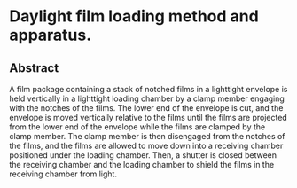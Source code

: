 # Daylight film loading method and apparatus.

## Abstract
A film package containing a stack of notched films in a lighttight envelope is held vertically in a lighttight loading chamber by a clamp member engaging with the notches of the films. The lower end of the envelope is cut, and the envelope is moved vertically relative to the films until the films are projected from the lower end of the envelope while the films are clamped by the clamp member. The clamp member is then disengaged from the notches of the films, and the films are allowed to move down into a receiving chamber positioned under the loading chamber. Then, a shutter is closed between the receiving chamber and the loading chamber to shield the films in the receiving chamber from light.